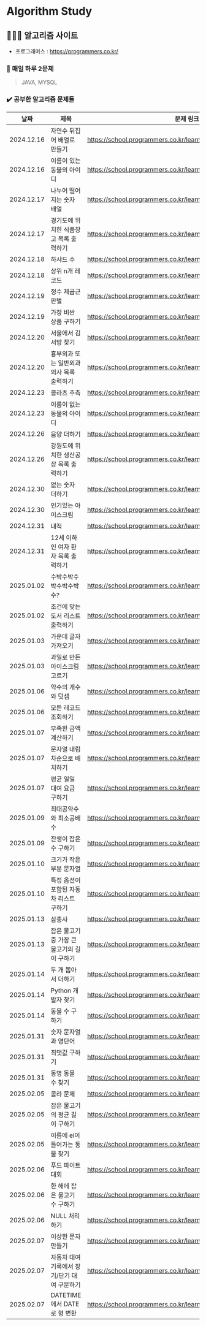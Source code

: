 # Algorithm Study

## 👩🏻‍💻 알고리즘 사이트

* 프로그래머스 : <https://programmers.co.kr/>

### 📌 매일 하루 2문제
> JAVA, MYSQL


### ✔️ 공부한 알고리즘 문제들
| 날짜         | 제목                    | 문제 링크                                                       |
|------------|-----------------------|-------------------------------------------------------------|
| 2024.12.16 | 자연수 뒤집어 배열로 만들기       | https://school.programmers.co.kr/learn/courses/30/lessons/12932|
| 2024.12.16 | 이름이 있는 동물의 아이디        | https://school.programmers.co.kr/learn/courses/30/lessons/59407|
| 2024.12.17 | 나누어 떨어지는 숫자 배열        | https://school.programmers.co.kr/learn/courses/30/lessons/12910|
| 2024.12.17 | 경기도에 위치한 식품창고 목록 출력하기 | https://school.programmers.co.kr/learn/courses/30/lessons/131114|
| 2024.12.18 | 하샤드 수                 | https://school.programmers.co.kr/learn/courses/30/lessons/12947|
| 2024.12.18 | 상위 n개 레코드             | https://school.programmers.co.kr/learn/courses/30/lessons/59405|
| 2024.12.19 | 정수 제곱근 판별            | https://school.programmers.co.kr/learn/courses/30/lessons/12934|
| 2024.12.19 | 가장 비싼 상품 구하기            | https://school.programmers.co.kr/learn/courses/30/lessons/131697|
| 2024.12.20 | 서울에서 김서방 찾기            | https://school.programmers.co.kr/learn/courses/30/lessons/12919|
| 2024.12.20 | 흉부외과 또는 일반외과 의사 목록 출력하기           | https://school.programmers.co.kr/learn/courses/30/lessons/132203|
| 2024.12.23 | 콜라츠 추측           | https://school.programmers.co.kr/learn/courses/30/lessons/12943|
| 2024.12.23 | 이름이 없는 동물의 아이디           | https://school.programmers.co.kr/learn/courses/30/lessons/59039|
| 2024.12.26 | 음양 더하기           | https://school.programmers.co.kr/learn/courses/30/lessons/76501|
| 2024.12.26 | 강원도에 위치한 생산공장 목록 출력하기           | https://school.programmers.co.kr/learn/courses/30/lessons/131112|
| 2024.12.30 | 없는 숫자 더하기           | https://school.programmers.co.kr/learn/courses/30/lessons/86051|
| 2024.12.30 | 인기있는 아이스크림         | https://school.programmers.co.kr/learn/courses/30/lessons/133024|
| 2024.12.31 | 내적         | https://school.programmers.co.kr/learn/courses/30/lessons/70128|
| 2024.12.31 | 12세 이하인 여자 환자 목록 출력하기         | https://school.programmers.co.kr/learn/courses/30/lessons/132201|
| 2025.01.02 | 수박수박수박수박수박수?         | https://school.programmers.co.kr/learn/courses/30/lessons/12922|
| 2025.01.02 | 조건에 맞는 도서 리스트 출력하기         | https://school.programmers.co.kr/learn/courses/30/lessons/144853|
| 2025.01.03 | 가운데 글자 가져오기         | https://school.programmers.co.kr/learn/courses/30/lessons/12903|
| 2025.01.03 | 과일로 만든 아이스크림 고르기         | https://school.programmers.co.kr/learn/courses/30/lessons/133025|
| 2025.01.06 | 약수의 개수와 덧셈         | https://school.programmers.co.kr/learn/courses/30/lessons/77884|
| 2025.01.06 | 모든 레코드 조회하기       | https://school.programmers.co.kr/learn/courses/30/lessons/59034|
| 2025.01.07 | 부족한 금액 계산하기       | https://school.programmers.co.kr/learn/courses/30/lessons/82612|
| 2025.01.07 | 문자열 내림차순으로 배치하기       | https://school.programmers.co.kr/learn/courses/30/lessons/12917|
| 2025.01.07 | 평균 일일 대여 요금 구하기       | https://school.programmers.co.kr/learn/courses/30/lessons/151136|
| 2025.01.09 | 최대공약수와 최소공배수       | https://school.programmers.co.kr/learn/courses/30/lessons/12940|
| 2025.01.09 | 잔챙이 잡은 수 구하기       | https://school.programmers.co.kr/learn/courses/30/lessons/293258|
| 2025.01.10 | 크기가 작은 부분 문자열       | https://school.programmers.co.kr/learn/courses/30/lessons/147355|
| 2025.01.10 | 특정 옵션이 포함된 자동차 리스트 구하기       | https://school.programmers.co.kr/learn/courses/30/lessons/157343|
| 2025.01.13 | 삼총사       | https://school.programmers.co.kr/learn/courses/30/lessons/131705|
| 2025.01.13 | 잡은 물고기 중 가장 큰 물고기의 길이 구하기      | https://school.programmers.co.kr/learn/courses/30/lessons/298515|
| 2025.01.14 | 두 개 뽑아서 더하기        | https://school.programmers.co.kr/learn/courses/30/lessons/68644|
| 2025.01.14 | Python 개발자 찾기       | https://school.programmers.co.kr/learn/courses/30/lessons/276013|
| 2025.01.14 | 동물 수 구하기      | https://school.programmers.co.kr/learn/courses/30/lessons/59406|
| 2025.01.31 | 숫자 문자열과 영단어      | https://school.programmers.co.kr/learn/courses/30/lessons/81301|
| 2025.01.31 | 최댓값 구하기      | https://school.programmers.co.kr/learn/courses/30/lessons/59415|
| 2025.01.31 | 동명 동물 수 찾기      | https://school.programmers.co.kr/learn/courses/30/lessons/59041|
| 2025.02.05 | 콜라 문제      | https://school.programmers.co.kr/learn/courses/30/lessons/132267|
| 2025.02.05 | 잡은 물고기의 평균 길이 구하기      | https://school.programmers.co.kr/learn/courses/30/lessons/293259|
| 2025.02.05 | 이름에 el이 들어가는 동물 찾기      | https://school.programmers.co.kr/learn/courses/30/lessons/59047|
| 2025.02.06 | 푸드 파이트 대회      | https://school.programmers.co.kr/learn/courses/30/lessons/134240|
| 2025.02.06 | 한 해에 잡은 물고기 수 구하기      | https://school.programmers.co.kr/learn/courses/30/lessons/298516|
| 2025.02.06 | NULL 처리하기      | https://school.programmers.co.kr/learn/courses/30/lessons/59410|
| 2025.02.07 | 이상한 문자 만들기      | https://school.programmers.co.kr/learn/courses/30/lessons/12930|
| 2025.02.07 | 자동차 대여 기록에서 장기/단기 대여 구분하기      | https://school.programmers.co.kr/learn/courses/30/lessons/151138|
| 2025.02.07 | DATETIME에서 DATE로 형 변환      | https://school.programmers.co.kr/learn/courses/30/lessons/59414|

